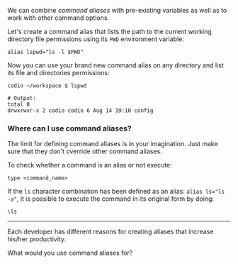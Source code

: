 We can combine _command aliases_ with pre-existing variables as well as to work with other command options.

Let's create a command alias that lists the path to the current working directory file permissions using its `PWD` environment variable:

```
alias lspwd="ls -l $PWD"
```

Now you can use your brand new command alias on any directory and list its file and directories permissions: 

```
codio ~/workspace $ lspwd

# Output:
total 0
drwxrwxr-x 2 codio codio 6 Aug 14 19:10 config
```

### Where can I use command aliases? 

The limit for defining command aliases is in your imagination. Just make sure that they don't override other command aliases. 

To check whether a command is an alias or not execute: 

```
type <command_name>
```

If the `ls` character combination has been defined as an alias: `alias ls="ls -a"`, it is possible to execute the command in its original form by doing:

```
\ls
```

--- 
Each developer has different reasons for creating aliases that increase his/her productivity. 

What would you use command aliases for?